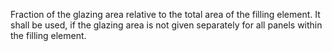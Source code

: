 Fraction of the glazing area relative to the total area of the filling element. 
It shall be used, if the glazing area is not given separately for all panels within the filling element.